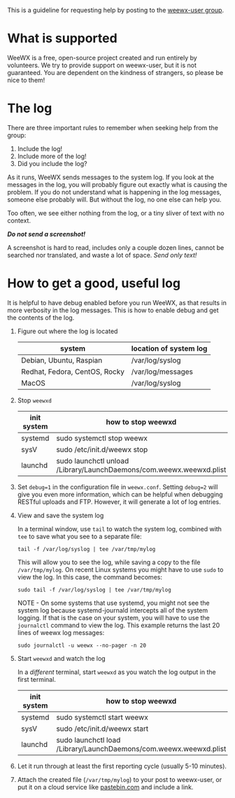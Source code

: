 This is a guideline for requesting help by posting to the [weewx-user group](https://groups.google.com/forum/#!forum/weewx-user).

# What is supported

WeeWX is a free, open-source project created and run entirely by volunteers. We try
to provide support on weewx-user, but it is not guaranteed. You are dependent
on the kindness of strangers, so please be nice to them!

# The log

There are three important rules to remember when seeking help from the group:

1. Include the log!
2. Include more of the log!
3. Did you include the log?

As it runs, WeeWX sends messages to the system log. If you look at the messages in
the log, you will probably figure out exactly what is causing the problem.  If you
do not understand what is happening in the log messages, someone else probably will.
But without the log, no one else can help you.

Too often, we see either nothing from the log, or a tiny sliver of text with no context. 

_**Do not send a screenshot!**_

A screenshot is hard to read, includes only a couple dozen lines, cannot be searched nor
translated, and waste a lot of space. _Send only text!_

# How to get a good, useful log

It is helpful to have debug enabled before you run WeeWX, as that results in more
verbosity in the log messages.  This is how to enable debug and get the contents
of the log.

1. Figure out where the log is located

    | system                        | location of system log |
    |-------------------------------|------------------------|
    | Debian, Ubuntu, Raspian       | /var/log/syslog        |
    | Redhat, Fedora, CentOS, Rocky | /var/log/messages      |
    | MacOS                         | /var/log/syslog        |
    
2. Stop `weewxd`

    | init system | how to stop weewxd          |
    |-------------|-----------------------------|
    | systemd     | sudo systemctl stop weewx   |
    | sysV        | sudo /etc/init.d/weewx stop |
    | launchd     | sudo launchctl unload /Library/LaunchDaemons/com.weewx.weewxd.plist |
 
3. Set `debug=1` in the configuration file in `weewx.conf`. Setting `debug=2`
   will give you even more information, which can be helpful when debugging
   RESTful uploads and FTP. However, it will generate a lot of log entries.
 
4. View and save the system log

    In a terminal window, use `tail` to watch the system log, combined
    with `tee` to save what you see to a separate file:

       tail -f /var/log/syslog | tee /var/tmp/mylog

   This will allow you to see the log, while saving a copy to the file
   `/var/tmp/mylog`. On recent Linux systems you might have to use `sudo`
   to view the log. In this case, the command becomes:

       sudo tail -f /var/log/syslog | tee /var/tmp/mylog
 
   NOTE - On some systems that use systemd, you might not see the system log
   because systemd-journald intercepts all of the system logging.  If that is
   the case on your system, you will have to use the `journalctl` command to
   view the log. This example returns the last 20 lines of weewx log messages:

       sudo journalctl -u weewx --no-pager -n 20

5. Start `weewxd` and watch the log

    In a _different_ terminal, start `weewxd` as you watch the log
    output in the first terminal.

    | init system | how to stop weewxd          |
    |-------------|-----------------------------|
    | systemd     | sudo systemctl start weewx   |
    | sysV        | sudo /etc/init.d/weewx start |
    | launchd     | sudo launchctl load /Library/LaunchDaemons/com.weewx.weewxd.plist |
 
6. Let it run through at least the first reporting cycle (usually 5-10 minutes).
 
7. Attach the created file (`/var/tmp/mylog`) to your post to weewx-user, or put
   it on a cloud service like [pastebin.com](http://pastebin.com/) and include a
   link.
